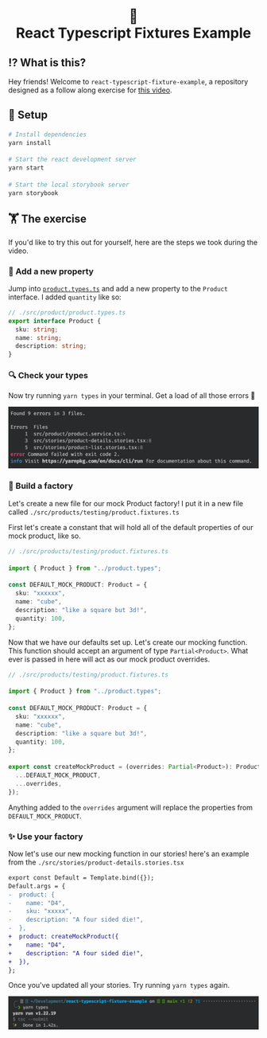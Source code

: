 <div align="center">
    <h1>
        <span aria-hidden="true">🧪<br/></span>
        React Typescript Fixtures Example
    </h1>
</div>

## ⁉️ What is this?

Hey friends! Welcome to `react-typescript-fixture-example`, a repository designed as a follow along exercise for [this video](https://www.youtube.com/watch?v=egTdM6Jzk4Q).

<!-- Add link to video when it's done -->

## 🧱 Setup

```bash
# Install dependencies
yarn install

# Start the react development server
yarn start

# Start the local storybook server
yarn storybook
```

## 🏋️ The exercise

If you'd like to try this out for yourself, here are the steps we took during the video.

### 🔢 Add a new property

Jump into [`product.types.ts`](./src/product/product.types.ts) and add a new property to the `Product` interface. I added `quantity` like so:

```ts
// ./src/product/product.types.ts
export interface Product {
  sku: string;
  name: string;
  description: string;
}
```

### 🔍 Check your types

Now try running `yarn types` in your terminal. Get a load of all those errors 🤯

![typescript errors](./.github/step-1-errors.png)

### 👷 Build a factory

Let's create a new file for our mock Product factory! I put it in a new file called `./src/products/testing/product.fixtures.ts`

First let's create a constant that will hold all of the default properties of our mock product, like so.

```ts
// ./src/products/testing/product.fixtures.ts

import { Product } from "../product.types";

const DEFAULT_MOCK_PRODUCT: Product = {
  sku: "xxxxxx",
  name: "cube",
  description: "like a square but 3d!",
  quantity: 100,
};
```

Now that we have our defaults set up. Let's create our mocking function.
This function should accept an argument of type `Partial<Product>`. What ever is passed in here will act as our mock product overrides.

```ts
// ./src/products/testing/product.fixtures.ts

import { Product } from "../product.types";

const DEFAULT_MOCK_PRODUCT: Product = {
  sku: "xxxxxx",
  name: "cube",
  description: "like a square but 3d!",
  quantity: 100,
};

export const createMockProduct = (overrides: Partial<Product>): Product => ({
  ...DEFAULT_MOCK_PRODUCT,
  ...overrides,
});
```

Anything added to the `overrides` argument will replace the properties from `DEFAULT_MOCK_PRODUCT`.

### ✨ Use your factory

Now let's use our new mocking function in our stories! here's an example from the `./src/stories/product-details.stories.tsx`

```diff
export const Default = Template.bind({});
Default.args = {
-  product: {
-    name: "D4",
-    sku: "xxxxx",
-    description: "A four sided die!",
-  },
+  product: createMockProduct({
+    name: "D4",
+    description: "A four sided die!",
+  }),
};
```

Once you've updated all your stories. Try running `yarn types` again.

![No more errors](./.github/step-4-no-errors.png)
